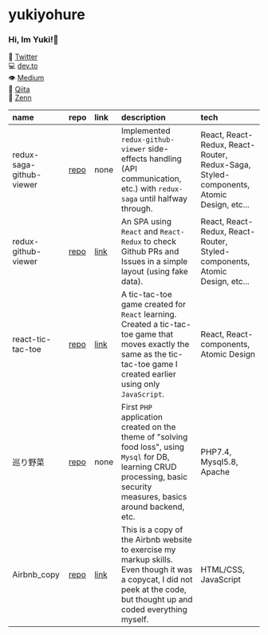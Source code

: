 # yukiyohure
### Hi, Im Yuki!👋 
<!-- 経歴書、スキルなどは[こちらのリポジトリ](https://github.com/yukiyohure/resume)にあります！ -->

:egg:  [Twitter](https://twitter.com/yukiyohure0923)  
💻 [dev.to](https://dev.to/yukiyohure)  
👁️ [Medium](https://medium.com/@snowyuki)  
🌱  [Qiita](https://qiita.com/yukiyohure0923)  
🦋 [Zenn](https://zenn.dev/yukiyohure)  

<!-- |name|repo|link|description|tech|
|:--|:--|:--|:--|:--|
|redux-saga-github-viewer|[repo](https://github.com/yukiyohure/redux-saga-github-viewer)|none|`redux-github-viewer`の副作用の処理(API通信など)を`redux-saga`で実装中!|React, React-Redux, React-Router, Redux-Saga, Styled-components, Atomic Design, etc...|
|redux-github-viewer|[repo](https://github.com/yukiyohure/redux-github-viewer)|[link](https://yukiyohure.github.io/redux-github-viewer/)|ReactとReact-Resuxを使った、GithubのPRやIssueをシンプルなレイアウトで確認できるSPA(仮データを使用)。|React, React-Redux, React-Router, Styled-components, Atomic Design, etc...|
|react-tic-tac-toe|[repo](https://github.com/yukiyohure/react-tic-tac-toe)|[link](https://yukiyohure.github.io/react-tic-tac-toe/)|React学習用に作成した◯×ゲーム。先に作成した[JSだけで作成した◯×ゲーム](https://github.com/yukiyohure/ws-0300-js-tic-tac-toe)と全く同じ動きをするものを作成。|React, React-components, Atomic Design|
|巡り野菜|[repo](https://github.com/yukiyohure/meguriyasai)|none|初めて作成した「食品ロスの解決」をテーマにしたPHPアプリ。DBはMysqlを使用。CRUD処理や基本的なセキュリティ対策、バックエンド周りの基礎等を学習した。|PHP7.4, Mysql5.8, Apache|
|Airbnb_copy|[repo](https://github.com/yukiyohure/Airbnb_copy)|[link](https://yukiyohure.github.io/Airbnb_copy/)|マークアップの力を鍛えるべく、Airbnbのサイトを模写したもの。模写と言ってもコードは覗かずに全て自分で考えてコーディングを行った。|HTML/CSS, JavaScript|
-->

|name|repo|link|description|tech|
|:--|:--|:--|:--|:--|
|redux-saga-github-viewer|[repo](https://github.com/yukiyohure/redux-saga-github-viewer)|none|Implemented `redux-github-viewer` side-effects handling (API communication, etc.) with `redux-saga` until halfway through.|React, React-Redux, React-Router, Redux-Saga, Styled-components, Atomic Design, etc...|
|redux-github-viewer|[repo](https://github.com/yukiyohure/redux-github-viewer)|[link](https://yukiyohure.github.io/redux-github-viewer/)|An SPA using `React` and `React-Redux` to check Github PRs and Issues in a simple layout (using fake data).|React, React-Redux, React-Router, Styled-components, Atomic Design, etc...|
|react-tic-tac-toe|[repo](https://github.com/yukiyohure/react-tic-tac-toe)|[link](https://yukiyohure.github.io/react-tic-tac-toe/)|A tic-tac-toe game created for `React` learning. Created a tic-tac-toe game that moves exactly the same as the tic-tac-toe game I created earlier using only `JavaScript`.|React, React-components, Atomic Design|
|巡り野菜|[repo](https://github.com/yukiyohure/meguriyasai)|none|First `PHP` application created on the theme of "solving food loss", using `Mysql` for DB, learning CRUD processing, basic security measures, basics around backend, etc.|PHP7.4, Mysql5.8, Apache|
|Airbnb_copy|[repo](https://github.com/yukiyohure/Airbnb_copy)|[link](https://yukiyohure.github.io/Airbnb_copy/)|This is a copy of the Airbnb website to exercise my markup skills. Even though it was a copycat, I did not peek at the code, but thought up and coded everything myself.|HTML/CSS, JavaScript|
